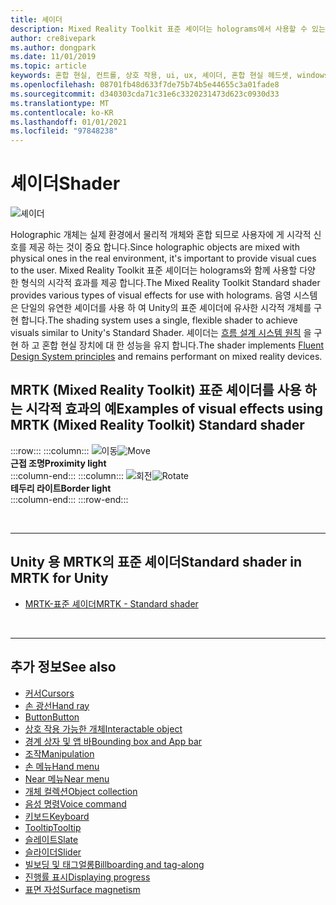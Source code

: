 ```yaml
---
title: 셰이더
description: Mixed Reality Toolkit 표준 셰이더는 holograms에서 사용할 수 있는 다양 한 유형의 시각적 효과를 제공 합니다.
author: cre8ivepark
ms.author: dongpark
ms.date: 11/01/2019
ms.topic: article
keywords: 혼합 현실, 컨트롤, 상호 작용, ui, ux, 셰이더, 혼합 현실 헤드셋, windows mixed Reality 헤드셋, 가상 현실 헤드셋, HoloLens, MRTK, 혼합 현실 도구 키트, 시각적 효과
ms.openlocfilehash: 08701fb48d633f7de75b74b5e44655c3a01fade8
ms.sourcegitcommit: d340303cda71c31e6c3320231473d623c0930d33
ms.translationtype: MT
ms.contentlocale: ko-KR
ms.lasthandoff: 01/01/2021
ms.locfileid: "97848238"
---
```

# <a name="shader"></a><span data-ttu-id="8b5da-104">셰이더</span><span class="sxs-lookup"><span data-stu-id="8b5da-104">Shader</span></span>

![셰이더](images/UX_Hero_StandardShader.jpg)

<span data-ttu-id="8b5da-106">Holographic 개체는 실제 환경에서 물리적 개체와 혼합 되므로 사용자에 게 시각적 신호를 제공 하는 것이 중요 합니다.</span><span class="sxs-lookup"><span data-stu-id="8b5da-106">Since holographic objects are mixed with physical ones in the real environment, it's important to provide visual cues to the user.</span></span> <span data-ttu-id="8b5da-107">Mixed Reality Toolkit 표준 셰이더는 holograms와 함께 사용할 다양 한 형식의 시각적 효과를 제공 합니다.</span><span class="sxs-lookup"><span data-stu-id="8b5da-107">The Mixed Reality Toolkit Standard shader provides various types of visual effects for use with holograms.</span></span> <span data-ttu-id="8b5da-108">음영 시스템은 단일의 유연한 셰이더를 사용 하 여 Unity의 표준 셰이더에 유사한 시각적 개체를 구현 합니다.</span><span class="sxs-lookup"><span data-stu-id="8b5da-108">The shading system uses a single, flexible shader to achieve visuals similar to Unity's Standard Shader.</span></span> <span data-ttu-id="8b5da-109">셰이더는 [흐름 설계 시스템 원칙](https://www.microsoft.com/design/fluent/#/) 을 구현 하 고 혼합 현실 장치에 대 한 성능을 유지 합니다.</span><span class="sxs-lookup"><span data-stu-id="8b5da-109">The shader implements [Fluent Design System principles](https://www.microsoft.com/design/fluent/#/) and remains performant on mixed reality devices.</span></span>
<br>

## <a name="examples-of-visual-effects-using-mrtk-mixed-reality-toolkit-standard-shader"></a><span data-ttu-id="8b5da-110">MRTK (Mixed Reality Toolkit) 표준 셰이더를 사용 하는 시각적 효과의 예</span><span class="sxs-lookup"><span data-stu-id="8b5da-110">Examples of visual effects using MRTK (Mixed Reality Toolkit) Standard shader</span></span> 
:::row:::
    :::column:::
       <span data-ttu-id="8b5da-111">![이동](images/UX_Button_Affordance_ProximityLight.jpg)</span><span class="sxs-lookup"><span data-stu-id="8b5da-111">![Move](images/UX_Button_Affordance_ProximityLight.jpg)</span></span><br>
       <span data-ttu-id="8b5da-112">**근접 조명**</span><span class="sxs-lookup"><span data-stu-id="8b5da-112">**Proximity light**</span></span><br>
    :::column-end:::
    :::column:::
       <span data-ttu-id="8b5da-113">![회전](images/UX_Button_Affordance_FocusHighlight.jpg)</span><span class="sxs-lookup"><span data-stu-id="8b5da-113">![Rotate](images/UX_Button_Affordance_FocusHighlight.jpg)</span></span><br>
        <span data-ttu-id="8b5da-114">**테두리 라이트**</span><span class="sxs-lookup"><span data-stu-id="8b5da-114">**Border light**</span></span><br>
    :::column-end:::
:::row-end:::

<br>

---

## <a name="standard-shader-in-mrtk-for-unity"></a><span data-ttu-id="8b5da-115">Unity 용 MRTK의 표준 셰이더</span><span class="sxs-lookup"><span data-stu-id="8b5da-115">Standard shader in MRTK for Unity</span></span>

* [<span data-ttu-id="8b5da-116">MRTK-표준 셰이더</span><span class="sxs-lookup"><span data-stu-id="8b5da-116">MRTK - Standard shader</span></span>](https://microsoft.github.io/MixedRealityToolkit-Unity/Documentation/README_MRTKStandardShader.html)

<br>

---

## <a name="see-also"></a><span data-ttu-id="8b5da-117">추가 정보</span><span class="sxs-lookup"><span data-stu-id="8b5da-117">See also</span></span>

* [<span data-ttu-id="8b5da-118">커서</span><span class="sxs-lookup"><span data-stu-id="8b5da-118">Cursors</span></span>](cursors.md)
* [<span data-ttu-id="8b5da-119">손 광선</span><span class="sxs-lookup"><span data-stu-id="8b5da-119">Hand ray</span></span>](point-and-commit.md)
* [<span data-ttu-id="8b5da-120">Button</span><span class="sxs-lookup"><span data-stu-id="8b5da-120">Button</span></span>](button.md)
* [<span data-ttu-id="8b5da-121">상호 작용 가능한 개체</span><span class="sxs-lookup"><span data-stu-id="8b5da-121">Interactable object</span></span>](interactable-object.md)
* [<span data-ttu-id="8b5da-122">경계 상자 및 앱 바</span><span class="sxs-lookup"><span data-stu-id="8b5da-122">Bounding box and App bar</span></span>](app-bar-and-bounding-box.md)
* [<span data-ttu-id="8b5da-123">조작</span><span class="sxs-lookup"><span data-stu-id="8b5da-123">Manipulation</span></span>](direct-manipulation.md)
* [<span data-ttu-id="8b5da-124">손 메뉴</span><span class="sxs-lookup"><span data-stu-id="8b5da-124">Hand menu</span></span>](hand-menu.md)
* [<span data-ttu-id="8b5da-125">Near 메뉴</span><span class="sxs-lookup"><span data-stu-id="8b5da-125">Near menu</span></span>](near-menu.md)
* [<span data-ttu-id="8b5da-126">개체 컬렉션</span><span class="sxs-lookup"><span data-stu-id="8b5da-126">Object collection</span></span>](object-collection.md)
* [<span data-ttu-id="8b5da-127">음성 명령</span><span class="sxs-lookup"><span data-stu-id="8b5da-127">Voice command</span></span>](voice-input.md)
* [<span data-ttu-id="8b5da-128">키보드</span><span class="sxs-lookup"><span data-stu-id="8b5da-128">Keyboard</span></span>](keyboard.md)
* [<span data-ttu-id="8b5da-129">Tooltip</span><span class="sxs-lookup"><span data-stu-id="8b5da-129">Tooltip</span></span>](tooltip.md)
* [<span data-ttu-id="8b5da-130">슬레이트</span><span class="sxs-lookup"><span data-stu-id="8b5da-130">Slate</span></span>](slate.md)
* [<span data-ttu-id="8b5da-131">슬라이더</span><span class="sxs-lookup"><span data-stu-id="8b5da-131">Slider</span></span>](slider.md)
* [<span data-ttu-id="8b5da-132">빌보딩 및 태그얼롱</span><span class="sxs-lookup"><span data-stu-id="8b5da-132">Billboarding and tag-along</span></span>](billboarding-and-tag-along.md)
* [<span data-ttu-id="8b5da-133">진행률 표시</span><span class="sxs-lookup"><span data-stu-id="8b5da-133">Displaying progress</span></span>](progress.md)
* [<span data-ttu-id="8b5da-134">표면 자성</span><span class="sxs-lookup"><span data-stu-id="8b5da-134">Surface magnetism</span></span>](surface-magnetism.md)
